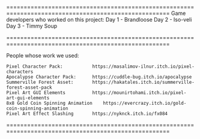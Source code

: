
=====================================================================================================
Game developers who worked on this project:
	Day 1 - Brandloose
	Day 2 - Iso-veli
	Day 3 - Timmy Soup

=====================================================================================================

People whose work we used:


	Pixel Character Pack: 			https://masalimov-ilnur.itch.io/pixel-characters
	Apocalypse Character Pack: 		https://cuddle-bug.itch.io/apocalypse
	Summerville Forest Asset: 		https://hakatales.itch.io/summerville-forest-asset-pack
	Pixel Art GUI Elements 			https://mounirtohami.itch.io/pixel-art-gui-elements
	8x8 Gold Coin Spinning Animation	https://evercrazy.itch.io/gold-coin-spinning-animation
	Pixel Art Effect Slashing		https://nyknck.itch.io/fx084

=====================================================================================================
